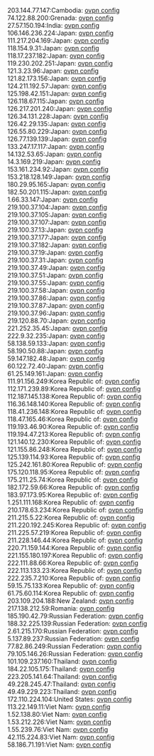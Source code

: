 203.144.77.147:Cambodia: [ovpn config](vpn/203_144_77_147.ovpn)  
74.122.88.200:Grenada: [ovpn config](vpn/74_122_88_200.ovpn)  
27.57.150.194:India: [ovpn config](vpn/27_57_150_194.ovpn)  
106.146.236.224:Japan: [ovpn config](vpn/106_146_236_224.ovpn)  
111.217.204.169:Japan: [ovpn config](vpn/111_217_204_169.ovpn)  
118.154.9.31:Japan: [ovpn config](vpn/118_154_9_31.ovpn)  
118.17.237.182:Japan: [ovpn config](vpn/118_17_237_182.ovpn)  
119.230.202.251:Japan: [ovpn config](vpn/119_230_202_251.ovpn)  
121.3.23.96:Japan: [ovpn config](vpn/121_3_23_96.ovpn)  
121.82.173.156:Japan: [ovpn config](vpn/121_82_173_156.ovpn)  
124.211.192.57:Japan: [ovpn config](vpn/124_211_192_57.ovpn)  
125.198.42.151:Japan: [ovpn config](vpn/125_198_42_151.ovpn)  
126.118.67.115:Japan: [ovpn config](vpn/126_118_67_115.ovpn)  
126.217.201.240:Japan: [ovpn config](vpn/126_217_201_240.ovpn)  
126.34.131.228:Japan: [ovpn config](vpn/126_34_131_228.ovpn)  
126.42.29.135:Japan: [ovpn config](vpn/126_42_29_135.ovpn)  
126.55.80.229:Japan: [ovpn config](vpn/126_55_80_229.ovpn)  
126.77.139.139:Japan: [ovpn config](vpn/126_77_139_139.ovpn)  
133.247.17.117:Japan: [ovpn config](vpn/133_247_17_117.ovpn)  
14.132.53.65:Japan: [ovpn config](vpn/14_132_53_65.ovpn)  
14.3.169.219:Japan: [ovpn config](vpn/14_3_169_219.ovpn)  
153.161.234.92:Japan: [ovpn config](vpn/153_161_234_92.ovpn)  
153.218.128.149:Japan: [ovpn config](vpn/153_218_128_149.ovpn)  
180.29.95.165:Japan: [ovpn config](vpn/180_29_95_165.ovpn)  
182.50.201.115:Japan: [ovpn config](vpn/182_50_201_115.ovpn)  
1.66.33.147:Japan: [ovpn config](vpn/1_66_33_147.ovpn)  
219.100.37.104:Japan: [ovpn config](vpn/219_100_37_104.ovpn)  
219.100.37.105:Japan: [ovpn config](vpn/219_100_37_105.ovpn)  
219.100.37.107:Japan: [ovpn config](vpn/219_100_37_107.ovpn)  
219.100.37.13:Japan: [ovpn config](vpn/219_100_37_13.ovpn)  
219.100.37.177:Japan: [ovpn config](vpn/219_100_37_177.ovpn)  
219.100.37.182:Japan: [ovpn config](vpn/219_100_37_182.ovpn)  
219.100.37.19:Japan: [ovpn config](vpn/219_100_37_19.ovpn)  
219.100.37.31:Japan: [ovpn config](vpn/219_100_37_31.ovpn)  
219.100.37.49:Japan: [ovpn config](vpn/219_100_37_49.ovpn)  
219.100.37.51:Japan: [ovpn config](vpn/219_100_37_51.ovpn)  
219.100.37.55:Japan: [ovpn config](vpn/219_100_37_55.ovpn)  
219.100.37.58:Japan: [ovpn config](vpn/219_100_37_58.ovpn)  
219.100.37.86:Japan: [ovpn config](vpn/219_100_37_86.ovpn)  
219.100.37.87:Japan: [ovpn config](vpn/219_100_37_87.ovpn)  
219.100.37.96:Japan: [ovpn config](vpn/219_100_37_96.ovpn)  
219.120.88.70:Japan: [ovpn config](vpn/219_120_88_70.ovpn)  
221.252.35.45:Japan: [ovpn config](vpn/221_252_35_45.ovpn)  
222.9.32.235:Japan: [ovpn config](vpn/222_9_32_235.ovpn)  
58.138.59.133:Japan: [ovpn config](vpn/58_138_59_133.ovpn)  
58.190.50.88:Japan: [ovpn config](vpn/58_190_50_88.ovpn)  
59.147.182.48:Japan: [ovpn config](vpn/59_147_182_48.ovpn)  
60.122.72.40:Japan: [ovpn config](vpn/60_122_72_40.ovpn)  
61.25.149.161:Japan: [ovpn config](vpn/61_25_149_161.ovpn)  
111.91.156.249:Korea Republic of: [ovpn config](vpn/111_91_156_249.ovpn)  
112.171.239.89:Korea Republic of: [ovpn config](vpn/112_171_239_89.ovpn)  
112.187.145.138:Korea Republic of: [ovpn config](vpn/112_187_145_138.ovpn)  
116.36.148.140:Korea Republic of: [ovpn config](vpn/116_36_148_140.ovpn)  
118.41.236.148:Korea Republic of: [ovpn config](vpn/118_41_236_148.ovpn)  
118.47.165.46:Korea Republic of: [ovpn config](vpn/118_47_165_46.ovpn)  
119.193.46.90:Korea Republic of: [ovpn config](vpn/119_193_46_90.ovpn)  
119.194.47.213:Korea Republic of: [ovpn config](vpn/119_194_47_213.ovpn)  
121.140.12.230:Korea Republic of: [ovpn config](vpn/121_140_12_230.ovpn)  
121.155.86.248:Korea Republic of: [ovpn config](vpn/121_155_86_248.ovpn)  
125.139.114.93:Korea Republic of: [ovpn config](vpn/125_139_114_93.ovpn)  
125.242.161.80:Korea Republic of: [ovpn config](vpn/125_242_161_80.ovpn)  
175.120.118.95:Korea Republic of: [ovpn config](vpn/175_120_118_95.ovpn)  
175.211.25.74:Korea Republic of: [ovpn config](vpn/175_211_25_74.ovpn)  
182.172.59.66:Korea Republic of: [ovpn config](vpn/182_172_59_66.ovpn)  
183.97.173.95:Korea Republic of: [ovpn config](vpn/183_97_173_95.ovpn)  
1.251.111.168:Korea Republic of: [ovpn config](vpn/1_251_111_168.ovpn)  
210.178.63.234:Korea Republic of: [ovpn config](vpn/210_178_63_234.ovpn)  
211.215.5.22:Korea Republic of: [ovpn config](vpn/211_215_5_22.ovpn)  
211.220.192.245:Korea Republic of: [ovpn config](vpn/211_220_192_245.ovpn)  
211.225.57.219:Korea Republic of: [ovpn config](vpn/211_225_57_219.ovpn)  
211.228.146.44:Korea Republic of: [ovpn config](vpn/211_228_146_44.ovpn)  
220.71.159.144:Korea Republic of: [ovpn config](vpn/220_71_159_144.ovpn)  
221.155.180.197:Korea Republic of: [ovpn config](vpn/221_155_180_197.ovpn)  
222.111.88.66:Korea Republic of: [ovpn config](vpn/222_111_88_66.ovpn)  
222.113.133.23:Korea Republic of: [ovpn config](vpn/222_113_133_23.ovpn)  
222.235.7.210:Korea Republic of: [ovpn config](vpn/222_235_7_210.ovpn)  
59.15.75.133:Korea Republic of: [ovpn config](vpn/59_15_75_133.ovpn)  
61.75.60.114:Korea Republic of: [ovpn config](vpn/61_75_60_114.ovpn)  
203.109.204.188:New Zealand: [ovpn config](vpn/203_109_204_188.ovpn)  
217.138.212.59:Romania: [ovpn config](vpn/217_138_212_59.ovpn)  
185.190.42.79:Russian Federation: [ovpn config](vpn/185_190_42_79.ovpn)  
188.32.225.139:Russian Federation: [ovpn config](vpn/188_32_225_139.ovpn)  
2.61.215.170:Russian Federation: [ovpn config](vpn/2_61_215_170.ovpn)  
5.137.89.237:Russian Federation: [ovpn config](vpn/5_137_89_237.ovpn)  
77.82.86.249:Russian Federation: [ovpn config](vpn/77_82_86_249.ovpn)  
79.105.146.26:Russian Federation: [ovpn config](vpn/79_105_146_26.ovpn)  
101.109.237.160:Thailand: [ovpn config](vpn/101_109_237_160.ovpn)  
184.22.105.175:Thailand: [ovpn config](vpn/184_22_105_175.ovpn)  
223.205.141.64:Thailand: [ovpn config](vpn/223_205_141_64.ovpn)  
49.228.245.47:Thailand: [ovpn config](vpn/49_228_245_47.ovpn)  
49.49.229.223:Thailand: [ovpn config](vpn/49_49_229_223.ovpn)  
172.110.224.104:United States: [ovpn config](vpn/172_110_224_104.ovpn)  
113.22.149.11:Viet Nam: [ovpn config](vpn/113_22_149_11.ovpn)  
1.52.138.80:Viet Nam: [ovpn config](vpn/1_52_138_80.ovpn)  
1.53.212.226:Viet Nam: [ovpn config](vpn/1_53_212_226.ovpn)  
1.55.239.76:Viet Nam: [ovpn config](vpn/1_55_239_76.ovpn)  
42.115.224.83:Viet Nam: [ovpn config](vpn/42_115_224_83.ovpn)  
58.186.71.191:Viet Nam: [ovpn config](vpn/58_186_71_191.ovpn)  
